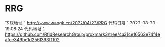 # RRG
下载地址：http://www.wangk.cn/2022/04/23/RRG
代码日期：2022-08-20 19:08:24
代码地址：https://github.com/RfidResearchGroup/proxmark3/tree/4a31ce16563e74f4eafce349be1d256f393f1102
